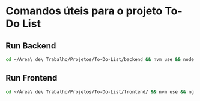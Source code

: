 # Comandos úteis para o projeto To-Do List

## Run Backend
```bash
cd ~/Área\ de\ Trabalho/Projetos/To-Do-List/backend && nvm use && node app.js
```

## Run Frontend
```bash
cd ~/Área\ de\ Trabalho/Projetos/To-Do-List/frontend/ && nvm use && ng serve
```